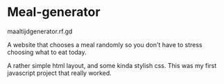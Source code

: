 # Meal-generator
maaltijdgenerator.rf.gd

A website that chooses a meal randomly so you don't have to stress choosing what to eat today.

A rather simple html layout, and some kinda stylish css. This was my first javascript project that really worked. 
